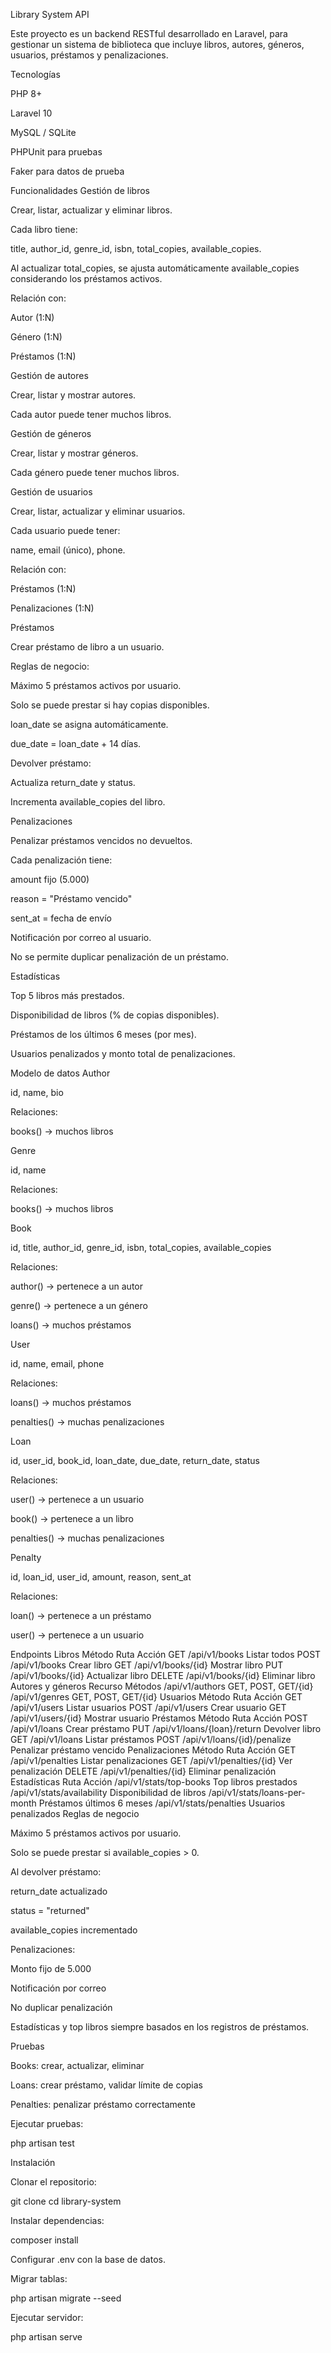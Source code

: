 Library System API

Este proyecto es un backend RESTful desarrollado en Laravel, para gestionar un sistema de biblioteca que incluye libros, autores, géneros, usuarios, préstamos y penalizaciones.

Tecnologías

PHP 8+

Laravel 10

MySQL / SQLite

PHPUnit para pruebas

Faker para datos de prueba

Funcionalidades
Gestión de libros

Crear, listar, actualizar y eliminar libros.

Cada libro tiene:

title, author_id, genre_id, isbn, total_copies, available_copies.

Al actualizar total_copies, se ajusta automáticamente available_copies considerando los préstamos activos.

Relación con:

Autor (1:N)

Género (1:N)

Préstamos (1:N)

Gestión de autores

Crear, listar y mostrar autores.

Cada autor puede tener muchos libros.

Gestión de géneros

Crear, listar y mostrar géneros.

Cada género puede tener muchos libros.

Gestión de usuarios

Crear, listar, actualizar y eliminar usuarios.

Cada usuario puede tener:

name, email (único), phone.

Relación con:

Préstamos (1:N)

Penalizaciones (1:N)

Préstamos

Crear préstamo de libro a un usuario.

Reglas de negocio:

Máximo 5 préstamos activos por usuario.

Solo se puede prestar si hay copias disponibles.

loan_date se asigna automáticamente.

due_date = loan_date + 14 días.

Devolver préstamo:

Actualiza return_date y status.

Incrementa available_copies del libro.

Penalizaciones

Penalizar préstamos vencidos no devueltos.

Cada penalización tiene:

amount fijo (5.000)

reason = "Préstamo vencido"

sent_at = fecha de envío

Notificación por correo al usuario.

No se permite duplicar penalización de un préstamo.

Estadísticas

Top 5 libros más prestados.

Disponibilidad de libros (% de copias disponibles).

Préstamos de los últimos 6 meses (por mes).

Usuarios penalizados y monto total de penalizaciones.

Modelo de datos
Author

id, name, bio

Relaciones:

books() → muchos libros

Genre

id, name

Relaciones:

books() → muchos libros

Book

id, title, author_id, genre_id, isbn, total_copies, available_copies

Relaciones:

author() → pertenece a un autor

genre() → pertenece a un género

loans() → muchos préstamos

User

id, name, email, phone

Relaciones:

loans() → muchos préstamos

penalties() → muchas penalizaciones

Loan

id, user_id, book_id, loan_date, due_date, return_date, status

Relaciones:

user() → pertenece a un usuario

book() → pertenece a un libro

penalties() → muchas penalizaciones

Penalty

id, loan_id, user_id, amount, reason, sent_at

Relaciones:

loan() → pertenece a un préstamo

user() → pertenece a un usuario

Endpoints
Libros
Método	Ruta	Acción
GET	/api/v1/books	Listar todos
POST	/api/v1/books	Crear libro
GET	/api/v1/books/{id}	Mostrar libro
PUT	/api/v1/books/{id}	Actualizar libro
DELETE	/api/v1/books/{id}	Eliminar libro
Autores y géneros
Recurso	Métodos
/api/v1/authors	GET, POST, GET/{id}
/api/v1/genres	GET, POST, GET/{id}
Usuarios
Método	Ruta	Acción
GET	/api/v1/users	Listar usuarios
POST	/api/v1/users	Crear usuario
GET	/api/v1/users/{id}	Mostrar usuario
Préstamos
Método	Ruta	Acción
POST	/api/v1/loans	Crear préstamo
PUT	/api/v1/loans/{loan}/return	Devolver libro
GET	/api/v1/loans	Listar préstamos
POST	/api/v1/loans/{id}/penalize	Penalizar préstamo vencido
Penalizaciones
Método	Ruta	Acción
GET	/api/v1/penalties	Listar penalizaciones
GET	/api/v1/penalties/{id}	Ver penalización
DELETE	/api/v1/penalties/{id}	Eliminar penalización
Estadísticas
Ruta	Acción
/api/v1/stats/top-books	Top libros prestados
/api/v1/stats/availability	Disponibilidad de libros
/api/v1/stats/loans-per-month	Préstamos últimos 6 meses
/api/v1/stats/penalties	Usuarios penalizados
Reglas de negocio

Máximo 5 préstamos activos por usuario.

Solo se puede prestar si available_copies > 0.

Al devolver préstamo:

return_date actualizado

status = "returned"

available_copies incrementado

Penalizaciones:

Monto fijo de 5.000

Notificación por correo

No duplicar penalización

Estadísticas y top libros siempre basados en los registros de préstamos.

Pruebas

Books: crear, actualizar, eliminar

Loans: crear préstamo, validar límite de copias

Penalties: penalizar préstamo correctamente

Ejecutar pruebas:

php artisan test

Instalación

Clonar el repositorio:

git clone <url-del-repositorio>
cd library-system


Instalar dependencias:

composer install


Configurar .env con la base de datos.

Migrar tablas:

php artisan migrate --seed


Ejecutar servidor:

php artisan serve
